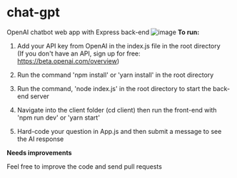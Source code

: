 # chat-gpt
OpenAI chatbot web app with Express back-end
![image](https://user-images.githubusercontent.com/44801711/211764225-86eefd13-9665-4891-aee3-6a444b66c65e.png)
<b>To run: </b><br/>

1. Add your API key from OpenAI in the index.js file in the root directory<br/>
(If you don't have an API, sign up for free: https://beta.openai.com/overview) <br/>

3. Run the command 'npm install' or 'yarn install' in the root directory<br/>

5. Run the command, 'node index.js' in the root directory to start the back-end server <br/>

7. Navigate into the client folder (cd client) then run the front-end with 'npm run dev' or 'yarn start'

9. Hard-code your question in App.js and then submit a message to see the AI response <br/>

<b>Needs improvements</b> <br/>

Feel free to improve the code and send pull requests
